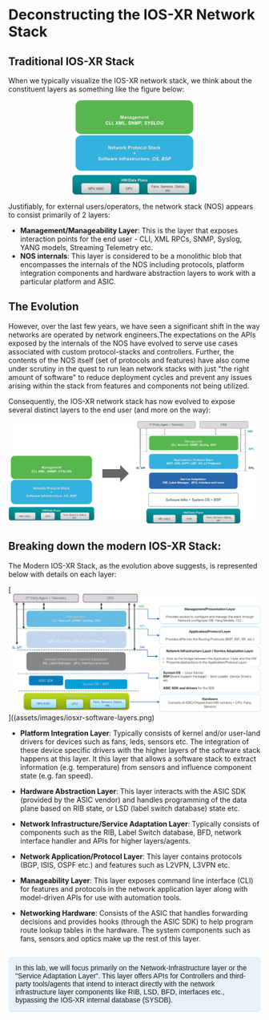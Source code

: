 # Deconstructing the IOS-XR Network Stack

## Traditional IOS-XR Stack
When we typically visualize the IOS-XR network stack, we think about the constituent layers as something like the figure below:

<p style="text-align: center;">
<img src="assets/images/iosxr-layers-old.png" alt="iosxr_layers-old" width="250px" align="middle"/>
</p>

Justifiably, for external users/operators, the network stack (NOS) appears to consist primarily of 2 layers:

* **Management/Manageability Layer**: This is the layer that exposes interaction points for the end user - CLI, XML RPCs, SNMP, Syslog, YANG models, Streaming Telemetry etc.
* **NOS internals**: This layer is considered to be a monolithic blob that encompasses the internals of the NOS including protocols, platform integration components and hardware abstraction layers to work with a particular platform and ASIC.


## The Evolution  

However, over the last few years, we have seen a significant shift in the way networks are operated by network engineers.The expectations on the APIs exposed by the internals of the NOS have evolved to serve use cases associated with custom protocol-stacks and controllers. Further, the contents of the NOS itself (set of protocols and features) have also come under scrutiny in the quest to run lean network stacks with just "the right amount of software" to reduce deployment cycles and prevent any issues arising within the stack from features and components not being utilized.

Consequently, the IOS-XR network stack has now evolved to expose several distinct layers to the end user (and more on the way):

![iosxr-layers-evolution](assets/images/iosxr-layers-evolution.png)


## Breaking down the modern IOS-XR Stack:

The Modern IOS-XR Stack, as the evolution above suggests, is represented below with details on each layer:

[![iosxr-software-layers](assets/images/iosxr-software-layers.png)]((assets/images/iosxr-software-layers.png)



*  **Platform Integration Layer**: Typically consists of kernel and/or user-land drivers for devices such as fans, leds, sensors etc. The integration of these device specific drivers with the higher layers of the software stack happens at this layer. It this layer that allows a software stack to extract information (e.g. temperature) from sensors and influence component state (e.g. fan speed).

*  **Hardware Abstraction Layer**: This layer interacts with the ASIC SDK (provided by the ASIC vendor) and handles programming of the data plane based on RIB state, or LSD (label switch database) state etc.

*  **Network Infrastructure/Service Adaptation Layer**: Typically consists of components such as the RIB, Label Switch database, BFD, network interface handler and APIs for higher layers/agents.

*  **Network Application/Protocol Layer**: This layer contains protocols (BGP, ISIS, OSPF etc.) and features such as L2VPN, L3VPN etc.

*  **Manageability Layer**: This layer exposes command line interface (CLI) for features and protocols in the network application layer along with model-driven APIs for use with automation tools.

*  **Networking Hardware**: Consists of the ASIC that handles forwarding decisions and provides hooks (through the ASIC SDK) to help program route lookup tables in the hardware. The system components such as fans, sensors and optics make up the rest of this layer.



<p style="margin: 2em 0 !important;padding: 1em;font-family: CiscoSans,Arial,Helvetica,sans-serif;font-size: 1em !important;text-indent: initial;background-color: #e6f2f7;border-radius: 5px;box-shadow: 0 1px 1px rgba(0,127,171,0.25);">
In this lab, we will focus primarily on the Network-Infrastructure layer or the "Service Adaptation Layer". This layer offers APIs for Controllers and third-party tools/agents that intend to interact directly with the network infrastructure layer components like RIB, LSD, BFD, interfaces etc., bypassing the IOS-XR internal database (SYSDB).
</p>
